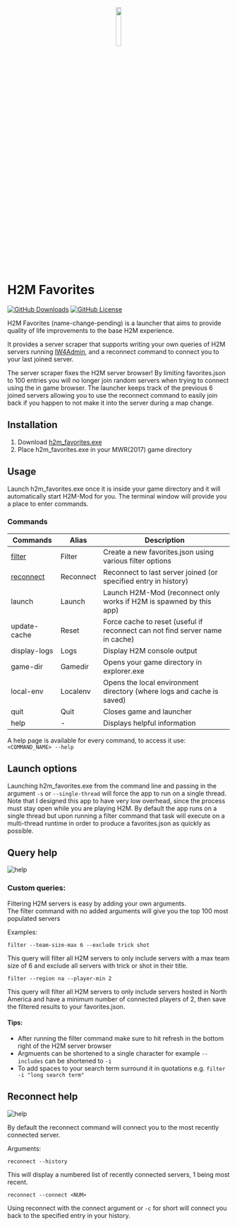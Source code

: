 [iw4m-server-master]: https://master.iw4.zip/servers#
[filter-help]: https://i.imgur.com/13Ni21N.png "query arguments"
[reconnect-help]: https://i.imgur.com/bKSbsBL.png "history arguments"
[latest-dl]: https://github.com/WardLordRuby/H2M_favorites/releases/download/v0.4.0/h2m_favorites.exe
<div align="center">
    <img src="https://i.imgur.com/VAxzjQZ.png" width="15%" height="15%">
</div>

# H2M Favorites
[![GitHub Downloads](https://img.shields.io/github/downloads/WardLordRuby/H2M_favorites/total?label=Downloads&labelColor=%2323282e&color=%230e8726)][latest-dl]
[![GitHub License](https://img.shields.io/github/license/WardLordRuby/H2M_favorites?label=License&labelColor=%2323282e)](LICENSE)  

H2M Favorites (name-change-pending) is a launcher that aims to provide quality of life improvements to the base H2M experience.  

It provides a server scraper that supports writing your own queries of H2M servers running [IW4Admin][iw4m-server-master], and a reconnect command to connect you to your last joined server.  

The server scraper fixes the H2M server browser! By limiting favorites.json to 100 entries you will no longer join random servers when trying to connect using the in game browser.
The launcher keeps track of the previous 6 joined servers allowing you to use the reconnect command to easily join back if you happen to not make it into the server during a map change.  

## Installation
1. Download [h2m_favorites.exe][latest-dl]
2. Place h2m_favorites.exe in your MWR(2017) game directory

## Usage
Launch h2m_favorites.exe once it is inside your game directory and it will automatically start H2M-Mod for you. The terminal window will provide you a place to enter commands.

### Commands  
| Commands                     | Alias     | Description                                                                   |
| ---------------------------- | --------- | ----------------------------------------------------------------------------- |
| [filter](#query-help)        | Filter    | Create a new favorites.json using various filter options                      |
| [reconnect](#reconnect-help) | Reconnect | Reconnect to last server joined (or specified entry in history)               |
| launch                       | Launch    | Launch H2M-Mod (reconnect only works if H2M is spawned by this app)           |
| update-cache                 | Reset     | Force cache to reset (useful if reconnect can not find server name in cache)  |
| display-logs                 | Logs      | Display H2M console output                                                    |
| game-dir                     | Gamedir   | Opens your game directory in explorer.exe                                     |
| local-env                    | Localenv  | Opens the local environment directory (where logs and cache is saved)         |
| quit                         | Quit      | Closes game and launcher                                                      |
| help                         | -         | Displays helpful information                                                  |

A help page is available for every command, to access it use: `<COMMAND_NAME> --help`

## Launch options
Launching h2m_favorites.exe from the command line and passing in the argument `-s` or `--single-thread` will force the app to run on a single thread. Note that I designed this app to have very low overhead, since the process must stay open while you are playing H2M. By default the app runs on a single thread but upon running a filter command that task will execute on a multi-thread runtime in order to produce a favorites.json as quickly as possible.

## Query help
![help][filter-help]

### Custom queries:
Filtering H2M servers is easy by adding your own arguments.  
The filter command with no added arguments will give you the top 100 most populated servers  

Examples:
     
   ```
   filter --team-size-max 6 --exclude trick shot 
   ```
   This query will filter all H2M servers to only include servers with a max team size of 6 and exclude all servers with trick or shot in their title.
   ```
   filter --region na --player-min 2
   ```
   This query will filter all H2M servers to only include servers hosted in North America and have a minimum number of connected players of 2, then save the filtered results to your favorites.json.

#### Tips:
- After running the filter command make sure to hit refresh in the bottom right of the H2M server browser
- Argmuents can be shortened to a single character for example `--includes` can be shortened to `-i`
- To add spaces to your search term surround it in quotations e.g. `filter -i "long search term"`

## Reconnect help
![help][reconnect-help]

By default the reconnect command will connect you to the most recently connected server.  

Arguments:  

```
reconnect --history
```
This will display a numbered list of recently connected servers, 1 being most recent.  
```
reconnect --connect <NUM>
```
Using reconnect with the connect argument or `-c` for short will connect you back to the specified entry in your history.  
